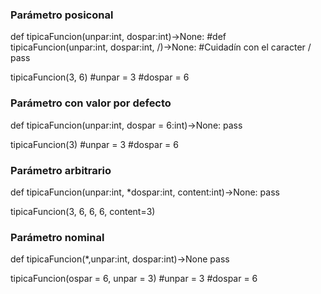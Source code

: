 ### Parámetro posiconal
def tipicaFuncion(unpar:int, dospar:int)->None:
#def tipicaFuncion(unpar:int, dospar:int, /)->None:          #Cuidadín con el caracter /
    pass

tipicaFuncion(3, 6)
#unpar = 3
#dospar = 6

### Parámetro con valor por defecto
def tipicaFuncion(unpar:int, dospar = 6:int)->None:
    pass

tipicaFuncion(3)
#unpar = 3
#dospar = 6

### Parámetro arbitrario
def tipicaFuncion(unpar:int, *dospar:int, content:int)->None:
    pass

tipicaFuncion(3, 6, 6, 6, content=3)

### Parámetro nominal
def tipicaFuncion(*,unpar:int, dospar:int)->None
    pass

tipicaFuncion(ospar = 6, unpar = 3)
#unpar = 3
#dospar = 6